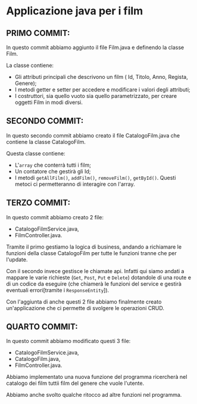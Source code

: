 # Applicazione java per i film
## PRIMO COMMIT:

In questo commit abbiamo aggiunto il file Film.java e definendo la classe Film.

La classe contiene:

- Gli attributi principali che descrivono un film ( Id, Titolo, Anno, Regista, Genere);
- I metodi getter e setter per accedere e modificare i valori degli attributi;
- I costruttori, sia quello vuoto sia quello parametrizzato, per creare oggetti Film in modi diversi.

## SECONDO COMMIT:
In questo secondo commit abbiamo creato il file CatalogoFilm.java che contiene la classe CatalogoFilm.

Questa classe contiene:
  - L'`array` che conterrà tutti i film;
  - Un contatore che gestirà gli Id;
  - I metodi `getAllFilm()`, `addFilm()`, `removeFilm()`, `getById()`. Questi metoci ci permetteranno di interagire con l'array.

## TERZO COMMIT:
In questo commit abbiamo creato 2 file:
 - CatalogoFilmService.java,
 - FilmController.java.

Tramite il primo gestiamo la logica di business, andando a richiamare le funzioni della classe CatalogoFilm per tutte le funzioni tranne che per l'update.

Con il secondo invece gestisce le chiamate api. Infatti qui siamo andati a mappare le varie richieste (`Get`, `Post`, `Put` e `Delete`) dotandole di una route e di un codice da eseguire (che chiamerà le funzioni del service e gestirà eventuali errori[tramite i ``ResponseEntity``]). 

Con l'aggiunta di anche questi 2 file abbiamo finalmente creato un'applicazione che ci permette di svolgere le operazioni CRUD.

## QUARTO COMMIT:
In questo commit abbiamo modificato questi 3 file:
 - CatalogoFilmService.java,
 - CatalogoFilm.java,
 - FilmController.java.

Abbiamo implementato una nuova funzione del programma ricercherà nel catalogo dei film tuttii film del genere che vuole l'utente.

Abbiamo anche svolto qualche ritocco ad altre funzioni nel programma.